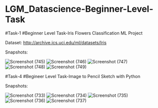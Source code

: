 # LGM_Datascience-Beginner-Level-Task
#Task-1
#Beginner Level Task-Iris Flowers Classification ML Project 

Dataset:
http://archive.ics.uci.edu/ml/datasets/Iris

Snapshots:

![Screenshot (745)](https://user-images.githubusercontent.com/74085170/128448981-692e32d8-8387-449a-b876-1b740d8495b9.png)
![Screenshot (746)](https://user-images.githubusercontent.com/74085170/128448987-e5f000d3-426a-4146-961b-fd506bdb2c0b.png)
![Screenshot (747)](https://user-images.githubusercontent.com/74085170/128448989-5d45442e-3167-4170-8786-cb97e5c0101b.png)
![Screenshot (748)](https://user-images.githubusercontent.com/74085170/128448992-c8749b7c-51f9-4356-889e-eec4c9458f82.png)
![Screenshot (749)](https://user-images.githubusercontent.com/74085170/128448999-787a244b-a80d-4e70-8a09-2b45aee37304.png)


#Task-4
#Begineer Level Task-Image to Pencil Sketch with Python

Snapshots:

![Screenshot (733)](https://user-images.githubusercontent.com/74085170/128361196-ed84da82-3a98-4a70-afac-56df02caf42e.png)
![Screenshot (734)](https://user-images.githubusercontent.com/74085170/128361228-8d79ed5c-57ed-48ad-a91f-045ac67bdf77.png)
![Screenshot (735)](https://user-images.githubusercontent.com/74085170/128361255-6000c030-3394-49b8-b613-92d068f70ae8.png)
![Screenshot (736)](https://user-images.githubusercontent.com/74085170/128361278-7e3ef5a1-5304-4141-b331-41ca9a257c88.png)
![Screenshot (737)](https://user-images.githubusercontent.com/74085170/128361297-c6d4470e-556b-4032-a989-8e00d16b6492.png)
